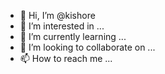 - 👋 Hi, I’m @kishore
- 👀 I’m interested in ...
- 🌱 I’m currently learning ...
- 💞️ I’m looking to collaborate on ...
- 📫 How to reach me ...

<!---
kishoreabc/kishoreabc is a ✨ special ✨ repository because its `README.md` (this file) appears on your GitHub profile.
You can click the Preview link to take a look at your changes.
--->
